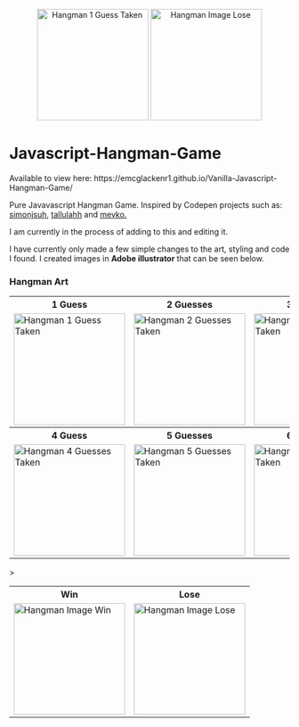 <p align="center">

  <img src="https://user-images.githubusercontent.com/64873698/131161134-3c006101-38e0-48ed-8c21-f0b61a66c535.jpg" width="200" alt="Hangman 1 Guess Taken">
      <img src="https://user-images.githubusercontent.com/64873698/131189413-9b6253a6-09ba-4d14-a131-d7bf48455a4e.jpg" width="200" alt="Hangman Image Lose">

</p>

<p>
<h1> Javascript-Hangman-Game </h1>
Available to view here: https://emcglackenr1.github.io/Vanilla-Javascript-Hangman-Game/
</p>
<p>
Pure Javavascript Hangman Game. Inspired by Codepen projects such as: 
<a href="https://codepen.io/simonjsuh">simonjsuh</a>,
<a href="https://codepen.io/tallulahh">tallulahh</a>
and
<a href="https://codepen.io/mevko">mevko.</a>
</p>

<p>

I am currently in the process of adding to this and editing it.  

I have currently only made a few simple changes to the art, styling and code I found. I created images in <b> Adobe illustrator</b> that can be seen below.


<h3> Hangman Art </h3>

<table align="center">
  <tr>
        <th> 1 Guess </th>
      <th> 2 Guesses </th>
    <th> 3 Guesses </th>
  </tr>
<tr>
  
  <td> <img src="https://user-images.githubusercontent.com/64873698/131161134-3c006101-38e0-48ed-8c21-f0b61a66c535.jpg" width="200" alt="Hangman 1 Guess Taken"></td>
  <td> <img src="https://user-images.githubusercontent.com/64873698/131161138-188fa0f0-5926-42db-9b08-7ca98bb439e5.jpg" width="200"  alt="Hangman 2 Guesses Taken"></td>
  <td> <img src="https://user-images.githubusercontent.com/64873698/131161141-44c3eb7f-9f9c-4d58-b20a-30589238d711.jpg" width="200"  alt="Hangman 3 Guesses Taken"></td>
</tr>
    <tr>
        <th> 4 Guess </th>
      <th> 5 Guesses </th>
    <th> 6 Guesses </th>
  </tr>
<tr>
  <td> <img src="https://user-images.githubusercontent.com/64873698/131161145-60f7729d-72f4-4c12-9c14-1a86a02141aa.jpg" width="200"  alt="Hangman 4 Guesses Taken"></td>
  <td> <img src="https://user-images.githubusercontent.com/64873698/131161153-df1e96f1-3437-43c1-92d6-0b41b17fb221.jpg" width="200"  alt="Hangman 5 Guesses Taken"></td>
  <td> <img src="https://user-images.githubusercontent.com/64873698/131161155-373b82f1-3daa-403b-abe5-a05f884292eb.jpg" width="200"  alt="Hangman 6 Guesses Taken"></td>
</tr>
</table>

<table align="center">>
  <tr>
    <th> Win </th>
      <th> Lose </th> 
   <tr> 
   <td>
       <img src="https://user-images.githubusercontent.com/64873698/131195318-08784260-96cd-4fd7-aa12-43fded006a26.jpg" width="200"  alt="Hangman Image Win">
   </td>
   <td>
    <img src="https://user-images.githubusercontent.com/64873698/131189413-9b6253a6-09ba-4d14-a131-d7bf48455a4e.jpg" width="200"  alt="Hangman Image Lose">
   </td>
   </tr>
</table>

